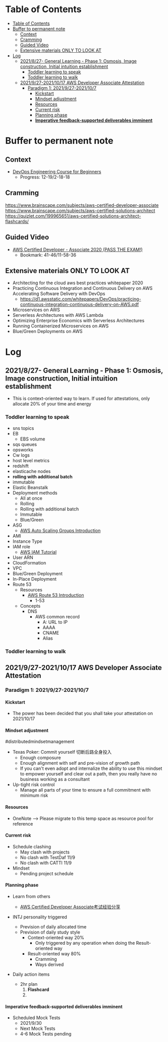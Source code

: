 # Table of Contents
- [Table of Contents](#table-of-contents)
- [Buffer to permanent note](#buffer-to-permanent-note)
  - [Context](#context)
  - [Cramming](#cramming)
  - [Guided Video](#guided-video)
  - [Extensive materials ONLY TO LOOK AT](#extensive-materials-only-to-look-at)
- [Log](#log)
  - [2021/8/27- General Learning - Phase 1: Osmosis, Image construction, Initial intuition establishment](#2021827--general-learning---phase-1-osmosis-image-construction-initial-intuition-establishment)
    - [Toddler learning to speak](#toddler-learning-to-speak)
    - [Toddler learning to walk](#toddler-learning-to-walk)
  - [2021/9/27-2021/10/17 AWS Developer Associate Attestation](#2021927-20211017-aws-developer-associate-attestation)
    - [Paradigm 1: 2021/9/27-2021/10/7](#paradigm-1-2021927-2021107)
      - [Kickstart](#kickstart)
      - [Mindset adjustment](#mindset-adjustment)
      - [Resources](#resources)
      - [Current risk](#current-risk)
      - [Planning phase](#planning-phase)
      - [**Imperative feedback-supported deliverables imminent**](#imperative-feedback-supported-deliverables-imminent)

# Buffer to permanent note

## Context
- [DevOps Engineering Course for Beginners](https://www.youtube.com/watch?v=j5Zsa_eOXeY)
  - Progress: 12-19/2-18-18

## Cramming
https://www.brainscape.com/subjects/aws-certified-developer-associate
https://www.brainscape.com/subjects/aws-certified-solutions-architect
https://quizlet.com/199965651/aws-certified-solutions-architect-flashcards/
##  Guided Video
- [AWS Certified Developer - Associate 2020 (PASS THE EXAM!)](https://www.youtube.com/watch?v=RrKRN9zRBWs&t=515s)
	- Bookmark: 41-46/11-58-36



## Extensive materials ONLY TO LOOK AT 
- Architecting for the cloud aws best practices whitepaper 2020
- Practicing Continuous Integration and Continuous Delivery on AWS Accelerating Software Delivery with DevOps
  - https://d1.awsstatic.com/whitepapers/DevOps/practicing-continuous-integration-continuous-delivery-on-AWS.pdf
- Microservices on AWS
- Serverless Architectures with AWS Lambda
- Optimizing Enterprise Economics with Serverless Architectures
- Running Containerized Microservices on AWS
- Blue/Green Deployments on AWS


# Log

## 2021/8/27- General Learning - Phase 1: Osmosis, Image construction, Initial intuition establishment
- This is context-oriented way to learn. If used for attestations, only allocate 20% of your time and energy
### Toddler learning to speak
- sns topics
- EB 
  - EBS volume
- sqs queues
- opsworks
- Cw logs
- host level metrics
- redshift
- elasticache nodes
- **rolling with additional batch**
- immutable 
- Elastic Beanstalk
- Deployment methods
  - All at once
  - Rolling
  - Rolling with additional batch
  - Immutable
  - Blue/Green
- ASG
  - [AWS Auto Scaling Groups Introduction](https://www.youtube.com/watch?v=jvMoWjsP7Pk)
- AMI
- Instance Type
- IAM role
  - [AWS IAM Tutorial](https://www.youtube.com/watch?v=3y596T1eH_8)
- User ARN
- CloudFormation
- VPC
- Blue/Green Deployment
- In-Place Deployment
- Route 53
  - Resources
    - [AWS Route 53 Introduction](https://www.youtube.com/watch?v=10JKpg-eqZU)
      - 1-53
  - Concepts
    - DNS
      - AWS common record
        - A: URL to IP
        - AAAA
        - CNAME
        - Alias
### Toddler learning to walk

## 2021/9/27-2021/10/17 AWS Developer Associate Attestation

### Paradigm 1: 2021/9/27-2021/10/7
#### Kickstart
- The power has been decided that you shall take your attestation on 2021/10/17

#### Mindset adjustment
#distributedmindsetmanagement
- Texas Poker: Commit yourself 切断后路全身投入
  - Enough composure
  - Enough alignment with self and pre-vision of growth path
  - If you can't even adopt and internalize the ability to use this mindset to empower yourself and clear out a path, then you really have no business working as a consultant
- Up-tight risk control
  - Manage all parts of your time to ensure a full commitment with minimum risk
#### Resources
- OneNote --> Please migrate to this temp space as resource pool for reference

#### Current risk
- Schedule clashing
  - May clash with projects
  - No clash with TestDaf 11/9
  - No clash with CATTI 11/9
- Mindset
  - Pending project schedule
#### Planning phase 
- Learn from others
  - [AWS Certified Developer Associate考试经验分享](https://www.douban.com/note/769295318/)

- INTJ personality triggered
  - Prevision of daily allocated time
  - Prevision of daily study style
    - Context-oriented way 20%
      - Only triggered by any operation when doing the Result-oriented way
    - Result-oriented way 80%
      - Cramming
      - Ways derived

- Daily action items
  - 2hr plan
    1. **Flashcard**
    2. 
#### **Imperative feedback-supported deliverables imminent**
- Scheduled Mock Tests
  - 2021/9/30
  - Next Mock Tests
  - 4-6 Mock Tests pending